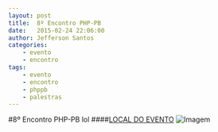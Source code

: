 ```yaml
---
layout: post
title:  8º Encontro PHP-PB
date:   2015-02-24 22:06:00
author: Jefferson Santos
categories:
    - evento
    - encontro
tags:
    - evento
    - encontro
    - phppb
    - palestras
---
```


#8º Encontro PHP-PB lol
####[LOCAL DO EVENTO](https://www.google.com.br/maps/place/Instituto+Federal+de+Educa%C3%A7%C3%A3o,+Ci%C3%AAncia+e+Tecnologia+da+Para%C3%ADba/@-7.135631,-34.873338,17z/data=!3m1!4b1!4m2!3m1!1s0x7ace810852ae4f1:0xaf5445223401f2bb)
![Imagem](https://scontent-mia.xx.fbcdn.net/hphotos-xpf1/t31.0-8/10258105_857126621018282_7975242727704393542_o.jpg)
